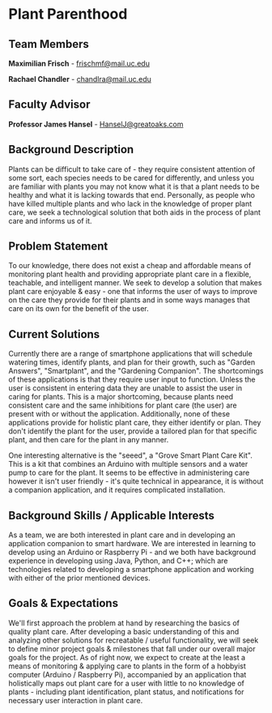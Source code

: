 # Plant Parenthood

## Team Members
**Maximilian Frisch** - frischmf@mail.uc.edu

**Rachael Chandler** - chandlra@mail.uc.edu

## Faculty Advisor
**Professor James Hansel** - HanselJ@greatoaks.com

## Background Description
Plants can be difficult to take care of - they require consistent attention of some sort, each species needs to be cared for differently, and unless you are familiar with plants you may not know what it is that a plant needs to be healthy and what it is lacking towards that end. Personally, as people who have killed multiple plants and who lack in the knowledge of proper plant care, we seek a technological solution that both aids in the process of plant care and informs us of it.

## Problem Statement
To our knowledge, there does not exist a cheap and affordable means of monitoring plant health and providing appropriate plant care in a flexible, teachable, and intelligent manner. We seek to develop a solution that makes plant care enjoyable & easy - one that informs the user of ways to improve on the care they provide for their plants and in some ways manages that care on its own for the benefit of the user.

## Current Solutions
Currently there are a range of smartphone applications that will schedule watering times, identify plants, and plan for their growth, such as "Garden Answers", "Smartplant", and the "Gardening Companion". The shortcomings of these applications is that they require user input to function. Unless the user is consistent in entering data they are unable to assist the user in caring for plants. This is a major shortcoming, because plants need consistent care and the same inhibitions for plant care (the user) are present with or without the application. Additionally, none of these applications provide for holistic plant care, they either identify or plan. They don't identify the plant for the user, provide a tailored plan for that specific plant, and then care for the plant in any manner.

One interesting alternative is the "seeed", a "Grove Smart Plant Care Kit". This is a kit that combines an Arduino with multiple sensors and a water pump to care for the plant. It seems to be effective in administering care however it isn't user friendly - it's quite technical in appearance, it is without a companion application, and it requires complicated installation.

## Background Skills / Applicable Interests
As a team, we are both interested in plant care and in developing an application companion to smart hardware. We are interested in learning to develop using an Arduino or Raspberry Pi - and we both have background experience in developing using Java, Python, and C++; which are technologies related to developing a smartphone application and working with either of the prior mentioned devices.

## Goals & Expectations
We'll first approach the problem at hand by researching the basics of quality plant care. After developing a basic understanding of this and analyzing other solutions for recreatable / useful functionality, we will seek to define minor project goals & milestones that fall under our overall major goals for the project. As of right now, we expect to create at the least a means of monitoring & applying care to plants in the form of a hobbyist computer (Arduino / Raspberry Pi), accompanied by an application that holistically maps out plant care for a user with little to no knowledge of plants - including plant identification, plant status, and notifications for necessary user interaction in plant care.